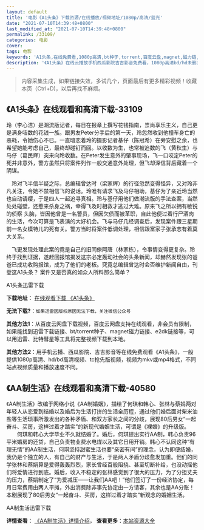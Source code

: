 ```yaml
---
layout: default
title: '电影《A1头条》下载资源/在线播放/视频地址/1080p/高清/蓝光'
date: "2021-07-10T14:39:48+0800"
last_modified_at: "2021-07-10T14:39:48+0800"
permalink: /33109/
categories: 电影
cover:
tags: 电影
keywords: 'A1头条,在线免费看,1080p高清,bt种子,torrent,百度云盘,magnet,磁力链,迅雷下载资源'
description: '《A1头条》在线云播放手机西瓜影院吉吉影音免费看，1080p高清bd/hd未删减完整版和tc抢先枪版，mkv/mp4格式，附带bt/torrent种子、magnet/磁力链、百度云盘、网盘资源迅雷下载链接'
---
```


>内容采集生成，如果链接失效，多试几个，页面最后有更多精彩视频！收藏本页（Ctrl+D)，以后再找不麻烦。


## 《A1头条》在线观看和高清下载-33109

玲（李心洁）是潮流版记者，每日在报章上撰写花钱指南，祟尚享乐主义，自己更是满身咭数的花钱一族。跟男友Peter分手后的第一天，玲忽然收到他撞车身亡的恶耗，令她伤心不已。一直暗恋着玲的摄影记者基仔（陈冠希）在旁安慰之余，也希望她能考虑自己，最终却碰钉而回。以收数为生，也常被追数的飞（黄秋生）与马仔（葛民辉）突来向玲收数。在Peter发生意外的肇事现场，飞一口咬定Peter的死并非意外，警方虽然只将案件列作一般交通意外处理，但飞却深信背后藏着一个阴谋。</p>　玲对飞半信半疑之际，总编辑曾达时（梁家辉）的行径忽然变得怪异，又对玲非凡关注，令她不禁相信飞的说话。玲唯有请求飞及马仔相助，基仔为了亲近玲当然也自动请缨，于是四人一起追寻真相。玲与基仔用他们做潮流版的手法查案，当然处处碰壁，还惹来杀身之祸，幸得飞及时相救才逃过大难。原来飞之所以拥有敏锐的侦察 头脑，皆因他曾是一名警员，但因欠债而被革职，自此他便过着行尸酒肉的生活，今次可算是飞表演的大好机会。飞与马仔几经调查后，发现案件跟三星期前一名女模特儿的死有关。警方当时将案件低调处理，相信跟富家子张承志有着莫大关系。</p>　飞更发现处理此案的竟是自己的旧同僚阿唐（林家栋），令事情变得更复杂。玲终于找到证据，遂赶回报馆揭发这宗必定轰动社会的头条新闻，却赫然发现张的爸爸已成功收购报馆，成为了他们的老板。究竟总编辑曾达时会否维护新闻自由，刊登这A1头条？ 案件又是否真的如众人所料那么简单？


A1头条迅雷下载

**下载地址**： [在线观看下载 《A1头条》](https://www.993dy.com//vod-detail-id-15673.html) 


**无法下载?**：`如果迅雷因版权原因无法下载，关注微信公众号 `

**其他方法1**：从百度云网盘下载视频，百度云网盘支持在线观看，非会员有限制，如果能找到迅雷下载链接、bt/torrent种子、magnet磁力链接、e2dk链接等，可以用迅雷、比特彗星等工具将完整视频下载到本地。

**其他方法2**：用手机云播、西瓜影院、吉吉影音等在线免费观看《A1头条》，一般提供1080p高清、hd/bd高清视频、tc抢先版视频，视频为mkv或mp4格式，不同站点视频质量和播放速度不同。


## 《AA制生活》在线观看和高清下载-40580

《AA制生活》改编于网络小说《AA制婚姻》，描绘了何琪和韩心、张林与蔡娟两对年轻人从恋爱到结婚以及婚后为生活打拼的生活全历程，通过他们婚后面对柴米油盐等生活琐事所激发出的各种矛盾、和双方家长之间的分歧，展现80后男女&ldquo;一起奋斗、买房，这样过着才踏实&rdquo;的新现代婚姻生活，可谓是《裸婚》的升级版。<br />　　何琪和韩心大学毕业不久就结婚了。婚后，何琪提出实行AA制，韩心负责96平米婚房的还贷，自己负责物业费水电煤以及其它日用开销。韩心不认同这种“有理无情”的AA制生活，何琪坚持甜蜜生活也要“亲密有间”的理念，认为即便结婚，我仍是个独立的人，有自己的财产与生活，于是两人矛盾分歧愈发加重。他们的同学张林和蔡娟算是爱得轰轰烈烈，家长曾经百般阻挠、甚至切断补给，也没动摇他们将爱情进行到底。婚后，收入不稳定的张林感觉到了很大的压力，为了分担丈夫的压力，蔡娟制定了&ldquo;为爱减压——让我们AA吧！”他们签订了一份经济协定，每月日常费用由两人平摊，外出消费除非事先协定由一方请客，其余也是AA分账！本剧展现了80后男女&ldquo;一起奋斗、买房，这样过着才踏实&rdquo;新观念的婚姻生活。


AA制生活迅雷下载

**详情查看**： [《AA制生活》详情介绍](/movie/40580/)， **查看更多**：[本站资源大全](/movie/t/all/)

